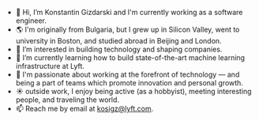 - 👋 Hi, I’m Konstantin Gizdarski and I'm currently working as a software engineer.
- 🌎 I'm originally from Bulgaria, but I grew up in Silicon Valley, went to university in Boston, and studied abroad in Beijing and London.
- 👀 I’m interested in building technology and shaping companies.
- 🌱 I’m currently learning how to build state-of-the-art machine learning infrastructure at Lyft.
- 🧠 I'm passionate about working at the forefront of technology — and being a part of teams which promote innovation and personal growth.
- ☀️ outside work, I enjoy being active (as a hobbyist), meeting interesting people, and traveling the world.
- 📫 Reach me by email at kosigz@lyft.com.

<!---
kosigz-lyft/kosigz-lyft is a ✨ special ✨ repository because its `README.md` (this file) appears on your GitHub profile.
You can click the Preview link to take a look at your changes.
--->
